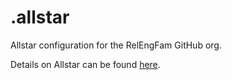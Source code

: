 # .allstar

Allstar configuration for the RelEngFam GitHub org.

Details on Allstar can be found [here](https://github.com/ossf/allstar).
